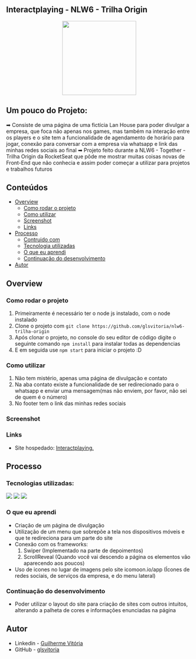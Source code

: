 ## Interactplaying - NLW6 - Trilha Origin
<p align="center">
  <img src="https://img.icons8.com/plasticine/2x/circled-play.png" width="200px" height="200px"/></p>
<p align="center">

## Um pouco do Projeto:

➡ Consiste de uma página de uma fictícia Lan House para poder divulgar a empresa, que foca não apenas nos games, mas também na interação entre os players e o site tem a funcionalidade de agendamento de horário para jogar, conexão para conversar com a empresa via whatsapp e link das minhas redes sociais ao final
➡ Projeto feito durante a NLW6 - Together - Trilha Origin da RocketSeat que pôde me mostrar muitas coisas novas de Front-End que não conhecia e assim poder começar a utilizar para projetos e trabalhos futuros

## Conteúdos

- [Overview](#overview)
  - [Como rodar o projeto](#como-rodar-o-projeto)
  - [Como utilizar](#como-utilizar-o-projeto)
  - [Screenshot](#screenshot)
  - [Links](#links)
- [Processo](#processo)
  - [Contruido com](#construido-com)
  - [Tecnologia utilizadas](#tecnologias-utilizadas)
  - [O que eu aprendi](#oque-eu-aprendi)
  - [Continuação do desenvolvimento](#continuacao-do-desenvolvimento)
- [Autor](#autor)

## Overview

### Como rodar o projeto

 1. Primeiramente é necessário ter o node js instalado, com o node instalado
 2. Clone o projeto com `git clone https://github.com/glsvitoria/nlw6-trilha-origin`
 3. Após clonar o projeto, no console do seu editor de código digite o seguinte comando `npm install` para instalar todas as dependencias
 4. E em seguida use `npm start` para iniciar o projeto :D

### Como utilizar

 1. Não tem mistério, apenas uma página de divulgação e contato
 2. Na aba contato existe a funcionalidade de ser redirecionado para o whatsapp e enviar uma mensagem(mas não enviem, por favor, não sei de quem é o número)
 3. No footer tem o link das minhas redes sociais

### Screenshot
### Links
- Site hospedado: [Interactplaying.](link)

## Processo

### Tecnologias utilizadas:

[<img src="https://img.shields.io/static/v1?label=&message=HTML&color=orange&style=for-the-badge&logo=HTML5&logoColor=white" />](https://github.com/glsvitoria)
[<img src="https://img.shields.io/static/v1?label=&message=CSS&color=blue&style=for-the-badge&logo=CSS3&logoColor=white" />](https://github.com/glsvitoria)
[<img src="https://img.shields.io/static/v1?label=&message=JS&color=yellowgreen&style=for-the-badge&logo=JavaScript&logoColor=white" />](https://github.com/glsvitoria)

### O que eu aprendi
 - Criação de um página de divulgação
 - Utilização de um menu que sobrepõe a tela nos dispositivos móveis e que te redireciona para um parte do site
 - Conexão com os frameworks:
    1. Swiper (Implementado na parte de depoimentos)
    2. ScrollReveal (Quando você vai descendo a página os elementos vão aparecendo aos poucos)
 - Uso de icones no lugar de imagens pelo site icomoon.io/app (Ícones de redes sociais, de serviços da empresa, e do menu lateral)

### Continuação do desenvolvimento

 - Poder utilizar o layout do site para criação de sites com outros intuitos, alterando a palheta de cores e informações enunciadas na página

## Autor
- Linkedin - [Guilherme Vitória](https://www.linkedin.com/in/glsvitoria/)
- GitHub - [glsvitoria](https://github.com/glsvitoria)